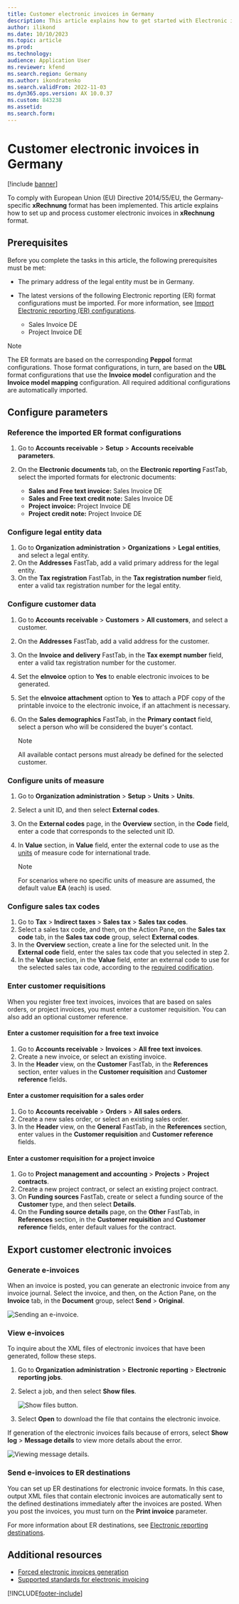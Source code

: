 ```yaml
---
title: Customer electronic invoices in Germany
description: This article explains how to get started with Electronic invoicing for Germany in Microsoft Dynamics 365 Finance.
author: ilikond
ms.date: 10/10/2023
ms.topic: article
ms.prod: 
ms.technology: 
audience: Application User
ms.reviewer: kfend
ms.search.region: Germany
ms.author: ikondratenko
ms.search.validFrom: 2022-11-03
ms.dyn365.ops.version: AX 10.0.37
ms.custom: 843238
ms.assetid: 
ms.search.form: 
---
```


# Customer electronic invoices in Germany

[!include [banner](../../includes/banner.md)]

To comply with European Union (EU) Directive 2014/55/EU, the Germany-specific **xRechnung** format has been implemented.
This article explains how to set up and process customer electronic invoices in **xRechnung** format.

## Prerequisites

Before you complete the tasks in this article, the following prerequisites must be met:

- The primary address of the legal entity must be in Germany.
- The latest versions of the following Electronic reporting (ER) format configurations must be imported. For more information, see [Import Electronic reporting (ER) configurations](../../../fin-ops-core/dev-itpro/analytics/electronic-reporting-import-ger-configurations.md).

    - Sales Invoice DE
    - Project Invoice DE
    
> [!NOTE]
> The ER formats are based on the corresponding **Peppol** format configurations. Those format configurations, in turn, are based on the **UBL** format configurations that use the **Invoice model** configuration and the **Invoice model mapping** configuration. All required additional configurations are automatically imported.

## Configure parameters

### Reference the imported ER format configurations

1. Go to **Accounts receivable** \> **Setup** \> **Accounts receivable parameters**.
2. On the **Electronic documents** tab, on the **Electronic reporting** FastTab, select the imported formats for electronic documents:

    - **Sales and Free text invoice:** Sales Invoice DE
    - **Sales and Free text credit note:** Sales Invoice DE
    - **Project invoice:** Project Invoice DE
    - **Project credit note:** Project Invoice DE
    
### Configure legal entity data

1. Go to **Organization administration** \> **Organizations** \> **Legal entities**, and select a legal entity.
2. On the **Addresses** FastTab, add a valid primary address for the legal entity.
3. On the **Tax registration** FastTab, in the **Tax registration number** field, enter a valid tax registration number for the legal entity.

### Configure customer data

1. Go to **Accounts receivable** \> **Customers** \> **All customers**, and select a customer.
2. On the **Addresses** FastTab, add a valid address for the customer.
3. On the **Invoice and delivery** FastTab, in the **Tax exempt number** field, enter a valid tax registration number for the customer.
4. Set the **eInvoice** option to **Yes** to enable electronic invoices to be generated.
5. Set the **eInvoice attachment** option to **Yes** to attach a PDF copy of the printable invoice to the electronic invoice, if an attachment is necessary.
6. On the **Sales demographics** FastTab, in the **Primary contact** field, select a person who will be considered the buyer's contact.

    > [!NOTE]
    > All available contact persons must already be defined for the selected customer.

### Configure units of measure

1. Go to **Organization administration** \> **Setup** \> **Units** \> **Units**.
2. Select a unit ID, and then select **External codes**.
3. On the **External codes** page, in the **Overview** section, in the **Code** field, enter a code that corresponds to the selected unit ID.
4. In **Value** section, in **Value** field, enter the external code to use as the [units](https://docs.peppol.eu/poacc/billing/3.0/codelist/UNECERec20/) of measure code for international trade.

    > [!NOTE]
    > For scenarios where no specific units of measure are assumed, the default value **EA** (each) is used.

### Configure sales tax codes

1. Go to **Tax** \> **Indirect taxes** \> **Sales tax** \> **Sales tax codes**.
2. Select a sales tax code, and then, on the Action Pane, on the **Sales tax code** tab, in the **Sales tax code** group, select **External codes**.
3. In the **Overview** section, create a line for the selected unit. In the **External code** field, enter the sales tax code that you selected in step 2.
4. In the **Value** section, in the **Value** field, enter an external code to use for the selected sales tax code, according to the [required codification](https://docs.peppol.eu/poacc/billing/3.0/codelist/UNCL5305/).

### Enter customer requisitions

When you register free text invoices, invoices that are based on sales orders, or project invoices, you must enter a customer requisition. You can also add an optional customer reference.

#### Enter a customer requisition for a free text invoice

1. Go to **Accounts receivable** \> **Invoices** \> **All free text invoices**.
2. Create a new invoice, or select an existing invoice.
3. In the **Header** view, on the **Customer** FastTab, in the **References** section, enter values in the **Customer requisition** and **Customer reference** fields.

#### Enter a customer requisition for a sales order

1. Go to **Accounts receivable** \> **Orders** \> **All sales orders**.
2. Create a new sales order, or select an existing sales order.
3. In the **Header** view, on the **General** FastTab, in the **References** section, enter values in the **Customer requisition** and **Customer reference** fields.

#### Enter a customer requisition for a project invoice

1. Go to **Project management and accounting** \> **Projects** \> **Project contracts**.
2. Create a new project contract, or select an existing project contract.
3. On **Funding sources** FastTab, create or select a funding source of the **Customer** type, and then select **Details**.
4. On the **Funding source details** page, on the **Other** FastTab, in **References** section, in the **Customer requisition** and **Customer reference** fields, enter default values for the contract.

## Export customer electronic invoices

### Generate e-invoices

When an invoice is posted, you can generate an electronic invoice from any invoice journal. Select the invoice, and then, on the Action Pane, on the **Invoice** tab, in the **Document** group, select **Send** \> **Original**.

![Sending an e-invoice.](../media/emea-nor-ger-einvoice.jpg)

### View e-invoices

To inquire about the XML files of electronic invoices that have been generated, follow these steps.

1. Go to **Organization administration** \> **Electronic reporting** \> **Electronic reporting jobs**.
2. Select a job, and then select **Show files**.

    ![Show files button.](../media/emea-nor-ger-einvoice-open.jpg)

3. Select **Open** to download the file that contains the electronic invoice.

If generation of the electronic invoices fails because of errors, select **Show log** \> **Message details** to view more details about the error.

![Viewing message details.](../media/emea-nor-ger-einvoice-log.jpg)

### Send e-invoices to ER destinations

You can set up ER destinations for electronic invoice formats. In this case, output XML files that contain electronic invoices are automatically sent to the defined destinations immediately after the invoices are posted. When you post the invoices, you must turn on the **Print invoice** parameter.

For more information about ER destinations, see [Electronic reporting destinations](../../../fin-ops-core/dev-itpro/analytics/electronic-reporting-destinations.md).

## Additional resources

- [Forced electronic invoices generation](../europe/emea-eur-forced-einvoices.md)
- [Supported standards for electronic invoicing](../europe/emea-oioubl-standards-electronic-invoicing.md)

[!INCLUDE[footer-include](../../../includes/footer-banner.md)]

